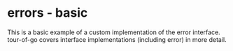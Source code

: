 # errors - basic

This is a basic example of a custom implementation of the error interface. tour-of-go covers interface implementations (including error) in more detail.
